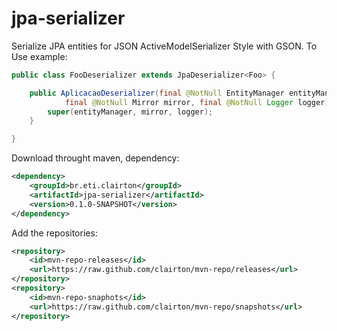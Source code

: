 # jpa-serializer
Serialize JPA entities for JSON ActiveModelSerializer Style with GSON.
To Use example:
```java
public class FooDeserializer extends JpaDeserializer<Foo> {

	public AplicacaoDeserializer(final @NotNull EntityManager entityManager,
			final @NotNull Mirror mirror, final @NotNull Logger logger) {
		super(entityManager, mirror, logger);
	}

}
```	
Download throught maven, dependency:
```xml
<dependency>
	<groupId>br.eti.clairton</groupId>
	<artifactId>jpa-serializer</artifactId>
	<version>0.1.0-SNAPSHOT</version>
</dependency>
```
Add the repositories:
```xml
<repository>
	<id>mvn-repo-releases</id>
	<url>https://raw.github.com/clairton/mvn-repo/releases</url>
</repository>
<repository>
	<id>mvn-repo-snaphots</id>
	<url>https://raw.github.com/clairton/mvn-repo/snapshots</url>
</repository>
```